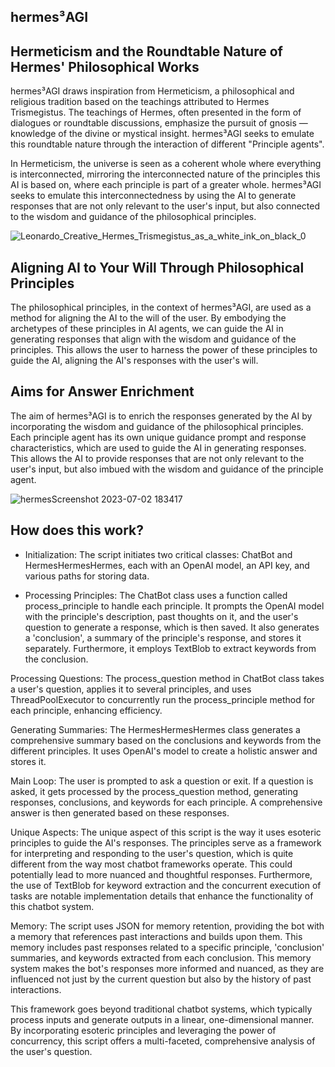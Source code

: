 ## hermes³AGI

## Hermeticism and the Roundtable Nature of Hermes' Philosophical Works

hermes³AGI draws inspiration from Hermeticism, a philosophical and religious tradition based on the teachings attributed to Hermes Trismegistus. The teachings of Hermes, often presented in the form of dialogues or roundtable discussions, emphasize the pursuit of gnosis — knowledge of the divine or mystical insight. hermes³AGI seeks to emulate this roundtable nature through the interaction of different "Principle agents".

In Hermeticism, the universe is seen as a coherent whole where everything is interconnected, mirroring the interconnected nature of the principles this AI is based on, where each principle is part of a greater whole. hermes³AGI seeks to emulate this interconnectedness by using the AI to generate responses that are not only relevant to the user's input, but also connected to the wisdom and guidance of the philosophical principles.

![Leonardo_Creative_Hermes_Trismegistus_as_a_white_ink_on_black_0](https://github.com/EveryOneIsGross/hermesAGI/assets/23621140/0033fc5d-5ec9-42b5-a6c6-31b59d008f0b)


## Aligning AI to Your Will Through Philosophical Principles

The philosophical principles, in the context of hermes³AGI, are used as a method for aligning the AI to the will of the user. By embodying the archetypes of these principles in AI agents, we can guide the AI in generating responses that align with the wisdom and guidance of the principles. This allows the user to harness the power of these principles to guide the AI, aligning the AI's responses with the user's will.

## Aims for Answer Enrichment

The aim of hermes³AGI is to enrich the responses generated by the AI by incorporating the wisdom and guidance of the philosophical principles. Each principle agent has its own unique guidance prompt and response characteristics, which are used to guide the AI in generating responses. This allows the AI to provide responses that are not only relevant to the user's input, but also imbued with the wisdom and guidance of the principle agent.

![hermesScreenshot 2023-07-02 183417](https://github.com/EveryOneIsGross/hermesAGI/assets/23621140/42c3719b-8c3b-4fc6-b972-0d96e2ef47e3)

## How does this work?

- Initialization: The script initiates two critical classes: ChatBot and HermesHermesHermes, each with an OpenAI model, an API key, and various paths for storing data.

- Processing Principles: The ChatBot class uses a function called process_principle to handle each principle. It prompts the OpenAI model with the principle's description, past thoughts on it, and the user's question to generate a response, which is then saved. It also generates a 'conclusion', a summary of the principle's response, and stores it separately. Furthermore, it employs TextBlob to extract keywords from the conclusion.

Processing Questions: The process_question method in ChatBot class takes a user's question, applies it to several principles, and uses ThreadPoolExecutor to concurrently run the process_principle method for each principle, enhancing efficiency.

Generating Summaries: The HermesHermesHermes class generates a comprehensive summary based on the conclusions and keywords from the different principles. It uses OpenAI's model to create a holistic answer and stores it.

Main Loop: The user is prompted to ask a question or exit. If a question is asked, it gets processed by the process_question method, generating responses, conclusions, and keywords for each principle. A comprehensive answer is then generated based on these responses.

Unique Aspects: The unique aspect of this script is the way it uses esoteric principles to guide the AI's responses. The principles serve as a framework for interpreting and responding to the user's question, which is quite different from the way most chatbot frameworks operate. This could potentially lead to more nuanced and thoughtful responses. Furthermore, the use of TextBlob for keyword extraction and the concurrent execution of tasks are notable implementation details that enhance the functionality of this chatbot system.

Memory: The script uses JSON for memory retention, providing the bot with a memory that references past interactions and builds upon them. This memory includes past responses related to a specific principle, 'conclusion' summaries, and keywords extracted from each conclusion. This memory system makes the bot's responses more informed and nuanced, as they are influenced not just by the current question but also by the history of past interactions.

This framework goes beyond traditional chatbot systems, which typically process inputs and generate outputs in a linear, one-dimensional manner. By incorporating esoteric principles and leveraging the power of concurrency, this script offers a multi-faceted, comprehensive analysis of the user's question.


